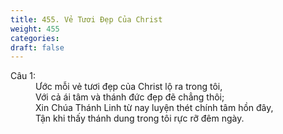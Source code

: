 ```yaml
---
title: 455. Vẻ Tươi Đẹp Của Christ
weight: 455
categories: 
draft: false
---
```

<dl><dt>Câu 1:</dt><dd data-verse="{1}">Ước mỗi vẻ tươi đẹp của Christ lộ ra trong tôi, <br/>Với cả ái tâm và thánh đức đẹp đẽ chẳng thôi; <br/>Xin Chúa Thánh Linh từ nay luyện thét chính tâm hồn đây, <br/>Tận khi thấy thánh dung trong tôi rực rỡ đêm ngày. </dd></dl>